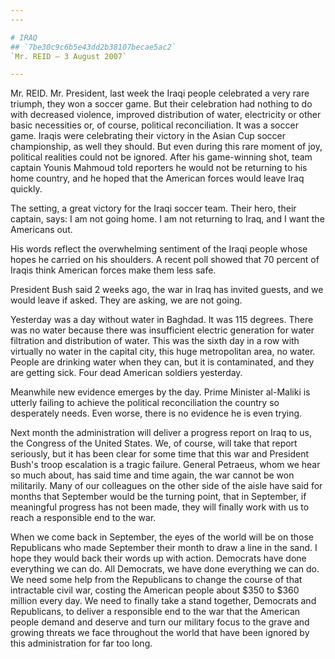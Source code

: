 ```yaml
---
---

# IRAQ
## `7be30c9c6b5e43dd2b38107becae5ac2`
`Mr. REID — 3 August 2007`

---
```



Mr. REID. Mr. President, last week the Iraqi people celebrated a very 
rare triumph, they won a soccer game. But their celebration had nothing 
to do with decreased violence, improved distribution of water, 
electricity or other basic necessities or, of course, political 
reconciliation. It was a soccer game. Iraqis were celebrating their 
victory in the Asian Cup soccer championship, as well they should. But 
even during this rare moment of joy, political realities could not be 
ignored. After his game-winning shot, team captain Younis Mahmoud told 
reporters he would not be returning to his home country, and he hoped 
that the American forces would leave Iraq quickly.

The setting, a great victory for the Iraqi soccer team. Their hero, 
their captain, says: I am not going home. I am not returning to Iraq, 
and I want the Americans out.

His words reflect the overwhelming sentiment of the Iraqi people 
whose hopes he carried on his shoulders. A recent poll showed that 70 
percent of Iraqis think American forces make them less safe.

President Bush said 2 weeks ago, the war in Iraq has invited guests, 
and we would leave if asked. They are asking, we are not going.

Yesterday was a day without water in Baghdad. It was 115 degrees. 
There was no water because there was insufficient electric generation 
for water filtration and distribution of water. This was the sixth day 
in a row with virtually no water in the capital city, this huge 
metropolitan area, no water. People are drinking water when they can, 
but it is contaminated, and they are getting sick. Four dead American 
soldiers yesterday.

Meanwhile new evidence emerges by the day. Prime Minister al-Maliki 
is utterly failing to achieve the political reconciliation the country 
so desperately needs. Even worse, there is no evidence he is even 
trying.

Next month the administration will deliver a progress report on Iraq 
to us, the Congress of the United States. We, of course, will take that 
report seriously, but it has been clear for some time that this war and 
President Bush's troop escalation is a tragic failure. General 
Petraeus, whom we hear so much about, has said time and time again, the 
war cannot be won militarily. Many of our colleagues on the other side 
of the aisle have said for months that September would be the turning 
point, that in September, if meaningful progress has not been made, 
they will finally work with us to reach a responsible end to the war.

When we come back in September, the eyes of the world will be on 
those Republicans who made September their month to draw a line in the 
sand. I hope they would back their words up with action. Democrats have 
done everything we can do. All Democrats, we have done everything we 
can do. We need some help from the Republicans to change the course of 
that intractable civil war, costing the American people about $350 to 
$360 million every day. We need to finally take a stand together, 
Democrats and Republicans, to deliver a responsible end to the war that 
the American people demand and deserve and turn our military focus to 
the grave and growing threats we face throughout the world that have 
been ignored by this administration for far too long.
